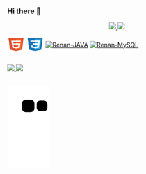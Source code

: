 ### Hi there 👋

<div align="center">
  <a href="https://github.com/rafaballerini">
  <img height="180em" src="https://github-readme-stats.vercel.app/api?username=renanolv7&show_icons=true&theme=dracula&include_all_commits=true&count_private=true"/>
  <img height="180em" src="https://github-readme-stats.vercel.app/api/top-langs/?username=renanolv7&layout=compact&langs_count=7&theme=dracula"/>
</div>
  
<div style="display: inline_block"><br>
  <img align="center" alt="Renan-HTML" height="30" width="40"  src="https://raw.githubusercontent.com/devicons/devicon/master/icons/html5/html5-original.svg">
  <img align="center" alt="Renan-CSS" height="30" width="40"   src="https://raw.githubusercontent.com/devicons/devicon/master/icons/css3/css3-original.svg">
  <img align="center" alt="Renan-JAVA" height="30" width="40"  src="https://cdn.jsdelivr.net/gh/devicons/devicon/icons/java/java-original.svg" />
  <img align="center" alt="Renan-MySQL" height="30" width="40"  src="https://cdn.jsdelivr.net/gh/devicons/devicon/icons/mysql/mysql-original.svg" />
</div>

 ##
  
<div>
   <a href = "mailto:reviniciusoliveira@gmail.com"><img src="https://img.shields.io/badge/Gmail-D14836?style=for-the-badge&logo=gmail&logoColor=white" target="_blank">       </a>
    <a href="https://www.linkedin.com/in/renanolv/" target="_blank"><img src="https://img.shields.io/badge/LinkedIn-0077B5?style=for-the-badge&logo=linkedin&logoColor=white" target="_blank"></a> 
</div>
  
##
 
  ![Snake animation](https://github.com/renanolv7/renanolv7/blob/output/github-contribution-grid-snake.svg)
